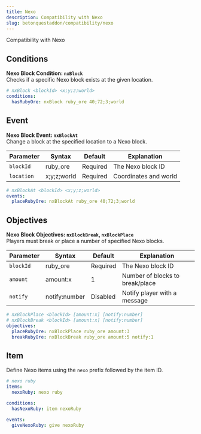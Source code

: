 ```yaml
---
title: Nexo
description: Compatibility with Nexo
slug: betonquestaddon/compatibility/nexo
---
```


Compatibility with Nexo

## Conditions

**Nexo Block Condition: `nxBlock`**\
Checks if a specific Nexo block exists at the given location.

```yaml
# nxBlock <blockId> <x;y;z;world>
conditions:
  hasRubyOre: nxBlock ruby_ore 40;72;3;world
```

## Event

**Nexo Block Event: `nxBlockAt`**\
Change a block at the specified location to a Nexo block.

| Parameter  | Syntax      | Default  | Explanation           |
|------------|-------------|----------|-----------------------|
| `blockId`  | ruby_ore    | Required | The Nexo block ID     |
| `location` | x;y;z;world | Required | Coordinates and world |

```yaml
# nxBlockAt <blockId> <x;y;z;world>
events:
  placeRubyOre: nxBlockAt ruby_ore 40;72;3;world
```

## **Objectives**

**Nexo Block Objectives: `nxBlockBreak`, `nxBlockPlace`**\
Players must break or place a number of specified Nexo blocks.

| Parameter | Syntax        | Default  | Explanation                     |
|-----------|---------------|----------|---------------------------------|
| `blockId` | ruby_ore      | Required | The Nexo block ID               |
| `amount`  | amount:x      | 1        | Number of blocks to break/place |
| `notify`  | notify:number | Disabled | Notify player with a message    |
```yaml
# nxBlockPlace <blockId> [amount:x] [notify:number]
# nxBlockBreak <blockId> [amount:x] [notify:number]
objectives:
  placeRubyOre: nxBlockPlace ruby_ore amount:3
  breakRubyOre: nxBlockBreak ruby_ore amount:5 notify:1
```

## Item

Define Nexo items using the `nexo` prefix followed by the item ID.

```yaml
# nexo ruby
items:
  nexoRuby: nexo ruby

conditions:
  hasNexoRuby: item nexoRuby

events:
  giveNexoRuby: give nexoRuby
```